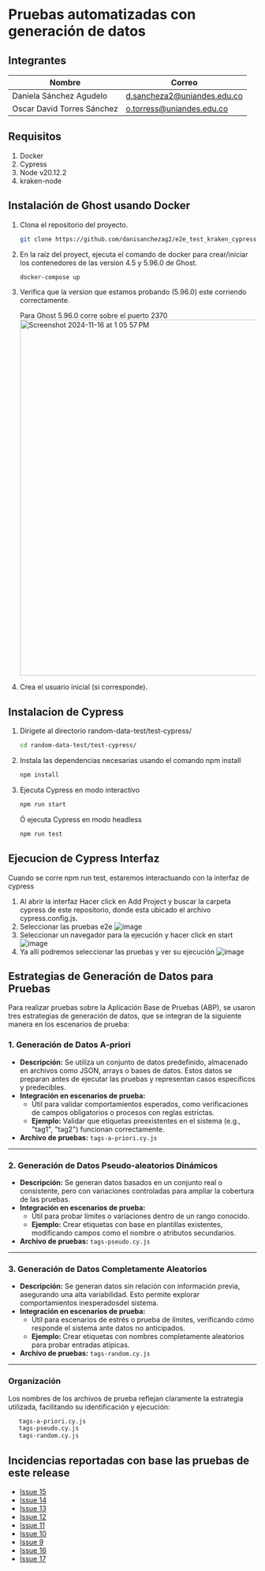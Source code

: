 # Pruebas automatizadas con generación de datos

## Integrantes

| Nombre             | Correo                          |
| ------------------ | ------------------------------- |
| Daniela Sánchez Agudelo | d.sancheza2@uniandes.edu.co  |
| Oscar David Torres Sánchez | o.torress@uniandes.edu.co |

## Requisitos 
1. Docker
2. Cypress
3. Node v20.12.2
4. kraken-node

## Instalación de Ghost usando Docker
1. Clona el repositorio del proyecto.
   
   ```bash
   git clone https://github.com/danisanchezag2/e2e_test_kraken_cypress.git
   
2. En la raíz del proyect, ejecuta el comando de docker para crear/iniciar los contenedores de las version 4.5 y 5.96.0 de Ghost.
   
   ```bash
   docker-compose up
   
3. Verifica que la version que estamos probando (5.96.0) este corriendo correctamente.

   Para Ghost 5.96.0 corre sobre el puerto 2370
   <img width="722" alt="Screenshot 2024-11-16 at 1 05 57 PM" src="https://github.com/user-attachments/assets/9c123f4c-8076-4468-b8f2-765a91b237c1">

4. Crea el usuario inicial (si corresponde).

## Instalacion de Cypress

1. Dirígete al directorio random-data-test/test-cypress/
   
   ```bash
   cd random-data-test/test-cypress/
   
6. Instala las dependencias necesarias usando el comando npm install
   
   ```bash
   npm install
   
7. Ejecuta Cypress en modo interactivo
   
   ```bash
   npm run start
   ```
   
   Ó ejecuta Cypress en modo headless
   
   ```bash
   npm run test
   ```

## Ejecucion de Cypress Interfaz
Cuando se corre npm run test, estaremos interactuando con la interfaz de cypress
1. Al abrir la interfaz Hacer click en Add Project y buscar la carpeta cypress de este repositorio, donde esta ubicado el archivo cypress.config.js.
2. Seleccionar las pruebas e2e ![image](https://github.com/user-attachments/assets/8d8e1923-345e-4d78-87a9-be14f720da08)
3. Seleccionar un navegador para la ejecución y hacer click en start ![image](https://github.com/user-attachments/assets/f1d45e5e-e4b1-4ae1-be38-2933382b9a55)
4. Ya allí podremos seleccionar las pruebas y ver su ejecución ![image](https://github.com/user-attachments/assets/0da7db4c-917f-46d2-b235-8a29fb5bd2a4)


## Estrategias de Generación de Datos para Pruebas

Para realizar pruebas sobre la Aplicación Base de Pruebas (ABP), se usaron tres estrategias de generación de datos, que se integran de la siguiente manera en los escenarios de prueba:

### 1. Generación de Datos A-priori
- **Descripción:** Se utiliza un conjunto de datos predefinido, almacenado en archivos como JSON, arrays o bases de datos. Estos datos se preparan antes de ejecutar las pruebas y representan casos específicos y predecibles.
- **Integración en escenarios de prueba:**  
  - Útil para validar comportamientos esperados, como verificaciones de campos obligatorios o procesos con reglas estrictas.
  - **Ejemplo:** Validar que etiquetas preexistentes en el sistema (e.g., "tag1", "tag2") funcionan correctamente.
- **Archivo de pruebas:** `tags-a-priori.cy.js`

---

### 2. Generación de Datos Pseudo-aleatorios Dinámicos
- **Descripción:** Se generan datos basados en un conjunto real o consistente, pero con variaciones controladas para ampliar la cobertura de las pruebas.
- **Integración en escenarios de prueba:**  
  - Útil para probar límites o variaciones dentro de un rango conocido.
  - **Ejemplo:** Crear etiquetas con base en plantillas existentes, modificando campos como el nombre o atributos secundarios.
- **Archivo de pruebas:** `tags-pseudo.cy.js`

---

### 3. Generación de Datos Completamente Aleatorios
- **Descripción:** Se generan datos sin relación con información previa, asegurando una alta variabilidad. Esto permite explorar comportamientos inesperadosdel sistema.
- **Integración en escenarios de prueba:**  
  - Útil para escenarios de estrés o prueba de límites, verificando cómo responde el sistema ante datos no anticipados.
  - **Ejemplo:** Crear etiquetas con nombres completamente aleatorios para probar entradas atípicas.
- **Archivo de pruebas:** `tags-random.cy.js`

---

### Organización
Los nombres de los archivos de prueba reflejan claramente la estrategia utilizada, facilitando su identificación y ejecución:
```bash
   tags-a-priori.cy.js
   tags-pseudo.cy.js
   tags-random.cy.js
   ```

## Incidencias reportadas con base las pruebas de este release
* [Issue 15](https://github.com/danisanchezag2/e2e_test_kraken_cypress/issues/15)
* [Issue 14](https://github.com/danisanchezag2/e2e_test_kraken_cypress/issues/14)
* [Issue 13](https://github.com/danisanchezag2/e2e_test_kraken_cypress/issues/13)
* [Issue 12](https://github.com/danisanchezag2/e2e_test_kraken_cypress/issues/12)
* [Issue 11](https://github.com/danisanchezag2/e2e_test_kraken_cypress/issues/11)
* [Issue 10](https://github.com/danisanchezag2/e2e_test_kraken_cypress/issues/10)
* [Issue 9](https://github.com/danisanchezag2/e2e_test_kraken_cypress/issues/9)
* [Issue 16](https://github.com/danisanchezag2/e2e_test_kraken_cypress/issues/16)
* [Issue 17](https://github.com/danisanchezag2/e2e_test_kraken_cypress/issues/17)
